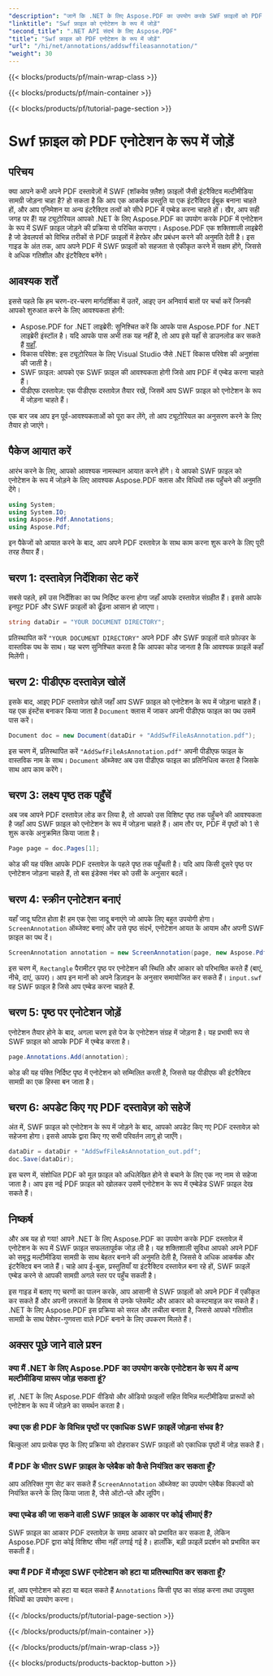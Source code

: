 ```yaml
---
"description": "जानें कि .NET के लिए Aspose.PDF का उपयोग करके SWF फ़ाइलों को PDF एनोटेशन के रूप में कैसे जोड़ा जाए। इस विस्तृत ट्यूटोरियल के माध्यम से अपने PDF को इंटरैक्टिव मल्टीमीडिया सामग्री के साथ बेहतर बनाएँ।"
"linktitle": "Swf फ़ाइल को एनोटेशन के रूप में जोड़ें"
"second_title": ".NET API संदर्भ के लिए Aspose.PDF"
"title": "Swf फ़ाइल को PDF एनोटेशन के रूप में जोड़ें"
"url": "/hi/net/annotations/addswffileasannotation/"
"weight": 30
---
```


{{< blocks/products/pf/main-wrap-class >}}

{{< blocks/products/pf/main-container >}}

{{< blocks/products/pf/tutorial-page-section >}}

# Swf फ़ाइल को PDF एनोटेशन के रूप में जोड़ें

## परिचय

क्या आपने कभी अपने PDF दस्तावेज़ों में SWF (शॉकवेव फ़्लैश) फ़ाइलों जैसी इंटरैक्टिव मल्टीमीडिया सामग्री जोड़ना चाहा है? हो सकता है कि आप एक आकर्षक प्रस्तुति या एक इंटरैक्टिव ईबुक बनाना चाहते हों, और आप एनिमेशन या अन्य इंटरैक्टिव तत्वों को सीधे PDF में एम्बेड करना चाहते हों। खैर, आप सही जगह पर हैं! यह ट्यूटोरियल आपको .NET के लिए Aspose.PDF का उपयोग करके PDF में एनोटेशन के रूप में SWF फ़ाइल जोड़ने की प्रक्रिया से परिचित कराएगा। Aspose.PDF एक शक्तिशाली लाइब्रेरी है जो डेवलपर्स को विभिन्न तरीकों से PDF फ़ाइलों में हेरफेर और प्रबंधन करने की अनुमति देती है। इस गाइड के अंत तक, आप अपने PDF में SWF फ़ाइलों को सहजता से एकीकृत करने में सक्षम होंगे, जिससे वे अधिक गतिशील और इंटरैक्टिव बनेंगे।

## आवश्यक शर्तें

इससे पहले कि हम चरण-दर-चरण मार्गदर्शिका में उतरें, आइए उन अनिवार्य बातों पर चर्चा करें जिनकी आपको शुरुआत करने के लिए आवश्यकता होगी:

- Aspose.PDF for .NET लाइब्रेरी: सुनिश्चित करें कि आपके पास Aspose.PDF for .NET लाइब्रेरी इंस्टॉल है। यदि आपके पास अभी तक यह नहीं है, तो आप इसे यहाँ से डाउनलोड कर सकते हैं [यहाँ](https://releases.aspose.com/pdf/net/).
- विकास परिवेश: इस ट्यूटोरियल के लिए Visual Studio जैसे .NET विकास परिवेश की अनुशंसा की जाती है।
- SWF फ़ाइल: आपको एक SWF फ़ाइल की आवश्यकता होगी जिसे आप PDF में एम्बेड करना चाहते हैं।
- पीडीएफ दस्तावेज़: एक पीडीएफ दस्तावेज़ तैयार रखें, जिसमें आप SWF फ़ाइल को एनोटेशन के रूप में जोड़ना चाहते हैं।

एक बार जब आप इन पूर्व-आवश्यकताओं को पूरा कर लेंगे, तो आप ट्यूटोरियल का अनुसरण करने के लिए तैयार हो जाएंगे।

## पैकेज आयात करें

आरंभ करने के लिए, आपको आवश्यक नामस्थान आयात करने होंगे। ये आपको SWF फ़ाइल को एनोटेशन के रूप में जोड़ने के लिए आवश्यक Aspose.PDF क्लास और विधियों तक पहुँचने की अनुमति देंगे।

```csharp
using System;
using System.IO;
using Aspose.Pdf.Annotations;
using Aspose.Pdf;
```

इन पैकेजों को आयात करने के बाद, आप अपने PDF दस्तावेज़ के साथ काम करना शुरू करने के लिए पूरी तरह तैयार हैं।

## चरण 1: दस्तावेज़ निर्देशिका सेट करें

सबसे पहले, हमें उस निर्देशिका का पथ निर्दिष्ट करना होगा जहाँ आपके दस्तावेज़ संग्रहीत हैं। इससे आपके इनपुट PDF और SWF फ़ाइलों को ढूँढना आसान हो जाएगा।

```csharp
string dataDir = "YOUR DOCUMENT DIRECTORY";
```

प्रतिस्थापित करें `"YOUR DOCUMENT DIRECTORY"` अपने PDF और SWF फ़ाइलों वाले फ़ोल्डर के वास्तविक पथ के साथ। यह चरण सुनिश्चित करता है कि आपका कोड जानता है कि आवश्यक फ़ाइलें कहाँ मिलेंगी।

## चरण 2: पीडीएफ दस्तावेज़ खोलें

इसके बाद, आइए PDF दस्तावेज़ खोलें जहाँ आप SWF फ़ाइल को एनोटेशन के रूप में जोड़ना चाहते हैं। यह एक इंस्टेंस बनाकर किया जाता है `Document` क्लास में जाकर अपनी पीडीएफ फाइल का पथ उसमें पास करें।

```csharp
Document doc = new Document(dataDir + "AddSwfFileAsAnnotation.pdf");
```

इस चरण में, प्रतिस्थापित करें `"AddSwfFileAsAnnotation.pdf"` अपनी पीडीएफ फाइल के वास्तविक नाम के साथ। `Document` ऑब्जेक्ट अब उस पीडीएफ फाइल का प्रतिनिधित्व करता है जिसके साथ आप काम करेंगे।

## चरण 3: लक्ष्य पृष्ठ तक पहुँचें

अब जब आपने PDF दस्तावेज़ लोड कर लिया है, तो आपको उस विशिष्ट पृष्ठ तक पहुँचने की आवश्यकता है जहाँ आप SWF फ़ाइल को एनोटेशन के रूप में जोड़ना चाहते हैं। आम तौर पर, PDF में पृष्ठों को 1 से शुरू करके अनुक्रमित किया जाता है।

```csharp
Page page = doc.Pages[1];
```

कोड की यह पंक्ति आपके PDF दस्तावेज़ के पहले पृष्ठ तक पहुँचती है। यदि आप किसी दूसरे पृष्ठ पर एनोटेशन जोड़ना चाहते हैं, तो बस इंडेक्स नंबर को उसी के अनुसार बदलें।

## चरण 4: स्क्रीन एनोटेशन बनाएं

यहाँ जादू घटित होता है! हम एक ऐसा जादू बनाएंगे जो आपके लिए बहुत उपयोगी होगा। `ScreenAnnotation` ऑब्जेक्ट बनाएं और उसे पृष्ठ संदर्भ, एनोटेशन आयत के आयाम और अपनी SWF फ़ाइल का पथ दें।

```csharp
ScreenAnnotation annotation = new ScreenAnnotation(page, new Aspose.Pdf.Rectangle(0, 400, 600, 700), dataDir + "input.swf");
```

इस चरण में, `Rectangle` पैरामीटर पृष्ठ पर एनोटेशन की स्थिति और आकार को परिभाषित करते हैं (बाएं, नीचे, दाएं, ऊपर)। आप इन मानों को अपने डिज़ाइन के अनुसार समायोजित कर सकते हैं। `input.swf` वह SWF फ़ाइल है जिसे आप एम्बेड करना चाहते हैं.

## चरण 5: पृष्ठ पर एनोटेशन जोड़ें

एनोटेशन तैयार होने के बाद, अगला चरण इसे पेज के एनोटेशन संग्रह में जोड़ना है। यह प्रभावी रूप से SWF फ़ाइल को आपके PDF में एम्बेड करता है।

```csharp
page.Annotations.Add(annotation);
```

कोड की यह पंक्ति निर्दिष्ट पृष्ठ में एनोटेशन को सम्मिलित करती है, जिससे यह पीडीएफ की इंटरैक्टिव सामग्री का एक हिस्सा बन जाता है।

## चरण 6: अपडेट किए गए PDF दस्तावेज़ को सहेजें

अंत में, SWF फ़ाइल को एनोटेशन के रूप में जोड़ने के बाद, आपको अपडेट किए गए PDF दस्तावेज़ को सहेजना होगा। इससे आपके द्वारा किए गए सभी परिवर्तन लागू हो जाएँगे।

```csharp
dataDir = dataDir + "AddSwfFileAsAnnotation_out.pdf";
doc.Save(dataDir);
```

इस चरण में, संशोधित PDF को मूल फ़ाइल को अधिलेखित होने से बचाने के लिए एक नए नाम से सहेजा जाता है। आप इस नई PDF फ़ाइल को खोलकर उसमें एनोटेशन के रूप में एम्बेडेड SWF फ़ाइल देख सकते हैं।

## निष्कर्ष

और अब यह हो गया! आपने .NET के लिए Aspose.PDF का उपयोग करके PDF दस्तावेज़ में एनोटेशन के रूप में SWF फ़ाइल सफलतापूर्वक जोड़ ली है। यह शक्तिशाली सुविधा आपको अपने PDF को समृद्ध मल्टीमीडिया सामग्री के साथ बेहतर बनाने की अनुमति देती है, जिससे वे अधिक आकर्षक और इंटरैक्टिव बन जाते हैं। चाहे आप ई-बुक, प्रस्तुतियाँ या इंटरैक्टिव दस्तावेज़ बना रहे हों, SWF फ़ाइलें एम्बेड करने से आपकी सामग्री अगले स्तर पर पहुँच सकती है।

इस गाइड में बताए गए चरणों का पालन करके, आप आसानी से SWF फ़ाइलों को अपने PDF में एकीकृत कर सकते हैं और अपनी ज़रूरतों के हिसाब से उनके प्लेसमेंट और आकार को कस्टमाइज़ कर सकते हैं। .NET के लिए Aspose.PDF इस प्रक्रिया को सरल और लचीला बनाता है, जिससे आपको गतिशील सामग्री के साथ पेशेवर-गुणवत्ता वाले PDF बनाने के लिए उपकरण मिलते हैं।

## अक्सर पूछे जाने वाले प्रश्न

### क्या मैं .NET के लिए Aspose.PDF का उपयोग करके एनोटेशन के रूप में अन्य मल्टीमीडिया प्रारूप जोड़ सकता हूं?
हां, .NET के लिए Aspose.PDF वीडियो और ऑडियो फ़ाइलों सहित विभिन्न मल्टीमीडिया प्रारूपों को एनोटेशन के रूप में जोड़ने का समर्थन करता है।

### क्या एक ही PDF के विभिन्न पृष्ठों पर एकाधिक SWF फ़ाइलें जोड़ना संभव है?
बिल्कुल! आप प्रत्येक पृष्ठ के लिए प्रक्रिया को दोहराकर SWF फ़ाइलों को एकाधिक पृष्ठों में जोड़ सकते हैं।

### मैं PDF के भीतर SWF फ़ाइल के प्लेबैक को कैसे नियंत्रित कर सकता हूँ?
आप अतिरिक्त गुण सेट कर सकते हैं `ScreenAnnotation` ऑब्जेक्ट का उपयोग प्लेबैक विकल्पों को नियंत्रित करने के लिए किया जाता है, जैसे ऑटो-प्ले और लूपिंग।

### क्या एम्बेड की जा सकने वाली SWF फ़ाइल के आकार पर कोई सीमाएं हैं?
SWF फ़ाइल का आकार PDF दस्तावेज़ के समग्र आकार को प्रभावित कर सकता है, लेकिन Aspose.PDF द्वारा कोई विशिष्ट सीमा नहीं लगाई गई है। हालाँकि, बड़ी फ़ाइलें प्रदर्शन को प्रभावित कर सकती हैं।

### क्या मैं PDF में मौजूदा SWF एनोटेशन को हटा या प्रतिस्थापित कर सकता हूँ?
हां, आप एनोटेशन को हटा या बदल सकते हैं `Annotations` किसी पृष्ठ का संग्रह करना तथा उपयुक्त विधियों का उपयोग करना।

{{< /blocks/products/pf/tutorial-page-section >}}

{{< /blocks/products/pf/main-container >}}

{{< /blocks/products/pf/main-wrap-class >}}

{{< blocks/products/products-backtop-button >}}